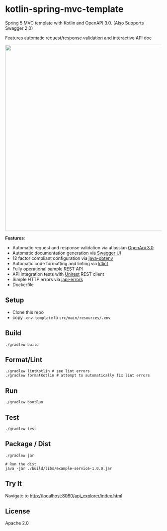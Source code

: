 # kotlin-spring-mvc-template

Spring 5 MVC template with Kotlin and OpenAPI 3.0. (Also Supports Swagger 2.0)

Features automatic request/response validation and interactive API doc

<p align="left">
<img src="https://raw.githubusercontent.com/cdimascio/kotlin-spring-mvc-template/master/assets/spring-mvc-openapi.png" width="600"/>
</p>

**Features**:

- Automatic request and response validation via atlassian [OpenApi 3.0](https://swagger.io/docs/specification/about/)
- Automatic documentation generation via [Swagger UI](https://swagger.io/tools/swagger-ui/)
- 12 factor compliant configuration via [java-dotenv](https://github.com/cdimascio/java-dotenv)
- Automatic code formatting and linting via [ktlint](https://ktlint.github.io)
- Fully operational sample REST API
- API integration tests with [Unirest](http://unirest.io/java.html) REST client
- Simple HTTP errors via [japi-errors](https://github.com/cdimascio/japi-errors)
- Dockerfile

## Setup

- Clone this repo
- copy `.env.template` to `src/main/resources/.env`



## Build

```shell
./gradlew build
```

## Format/Lint 

```shell
./gradlew lintKotlin # see lint errors
./gradlew formatKotlin # attempt to automatically fix lint errors
```

## Run
```shell
./gradlew bootRun
```

## Test

```shell
./gradlew test
```

## Package / Dist

```shell
./gradlew jar

# Run the dist
java -jar ./build/libs/example-service-1.0.0.jar  
```

## Try It

Navigate to [http://localhost:8080/api_explorer/index.html](http://localhost:8080/api_explorer/index.html)

## License
Apache 2.0
